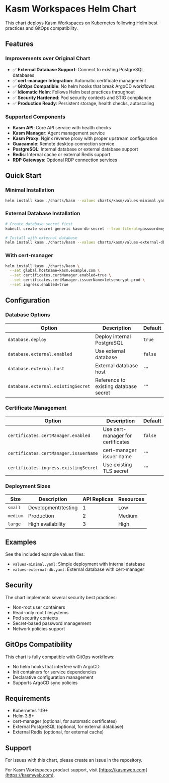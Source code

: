 # Kasm Workspaces Helm Chart

This chart deploys [Kasm Workspaces](https://kasmweb.com) on Kubernetes following Helm best practices and GitOps compatibility.

## Features

### Improvements over Original Chart

- ✅ **External Database Support**: Connect to existing PostgreSQL databases
- ✅ **cert-manager Integration**: Automatic certificate management
- ✅ **GitOps Compatible**: No helm hooks that break ArgoCD workflows
- ✅ **Idiomatic Helm**: Follows Helm best practices throughout
- ✅ **Security Hardened**: Pod security contexts and STIG compliance
- ✅ **Production Ready**: Persistent storage, health checks, autoscaling

### Supported Components

- **Kasm API**: Core API service with health checks
- **Kasm Manager**: Agent management service
- **Kasm Proxy**: Nginx reverse proxy with proper upstream configuration
- **Guacamole**: Remote desktop connection service
- **PostgreSQL**: Internal database or external database support
- **Redis**: Internal cache or external Redis support
- **RDP Gateways**: Optional RDP connection services

## Quick Start

### Minimal Installation

```bash
helm install kasm ./charts/kasm --values charts/kasm/values-minimal.yaml
```

### External Database Installation

```bash
# Create database secret first
kubectl create secret generic kasm-db-secret --from-literal=password=mydbpassword

# Install with external database
helm install kasm ./charts/kasm --values charts/kasm/values-external-db.yaml
```

### With cert-manager

```bash
helm install kasm ./charts/kasm \
  --set global.hostname=kasm.example.com \
  --set certificates.certManager.enabled=true \
  --set certificates.certManager.issuerName=letsencrypt-prod \
  --set ingress.enabled=true
```

## Configuration

### Database Options

| Option | Description | Default |
|--------|-------------|---------|
| `database.deploy` | Deploy internal PostgreSQL | `true` |
| `database.external.enabled` | Use external database | `false` |
| `database.external.host` | External database host | `""` |
| `database.external.existingSecret` | Reference to existing database secret | `""` |

### Certificate Management

| Option | Description | Default |
|--------|-------------|---------|
| `certificates.certManager.enabled` | Use cert-manager for certificates | `false` |
| `certificates.certManager.issuerName` | cert-manager issuer name | `""` |
| `certificates.ingress.existingSecret` | Use existing TLS secret | `""` |

### Deployment Sizes

| Size | Description | API Replicas | Resources |
|------|-------------|--------------|-----------|
| `small` | Development/testing | 1 | Low |
| `medium` | Production | 2 | Medium |
| `large` | High availability | 3 | High |

## Examples

See the included example values files:

- `values-minimal.yaml`: Simple deployment with internal database
- `values-external-db.yaml`: External database with cert-manager

## Security

The chart implements several security best practices:

- Non-root user containers
- Read-only root filesystems
- Pod security contexts
- Secret-based password management
- Network policies support

## GitOps Compatibility

This chart is fully compatible with GitOps workflows:

- No helm hooks that interfere with ArgoCD
- Init containers for service dependencies
- Declarative configuration management
- Supports ArgoCD sync policies

## Requirements

- Kubernetes 1.19+
- Helm 3.8+
- cert-manager (optional, for automatic certificates)
- External PostgreSQL (optional, for external database)
- External Redis (optional, for external cache)

## Support

For issues with this chart, please create an issue in the repository.

For Kasm Workspaces product support, visit [https://kasmweb.com](https://kasmweb.com).